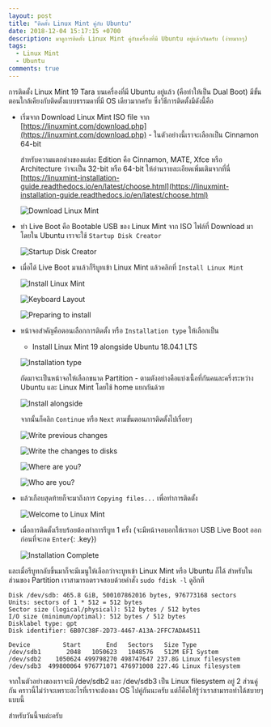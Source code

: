 ```yaml
---
layout: post
title: "ติดตั้ง Linux Mint คู่กับ Ubuntu"
date: 2018-12-04 15:17:15 +0700
description: มาดูการติดตั้ง Linux Mint คู่กับเครื่องที่มี Ubuntu อยู่แล้วกันครับ (ง่ายมากๆ)
tags:
  - Linux Mint
  - Ubuntu
comments: true
---
```

การติดตั้ง Linux Mint 19 Tara บนเครื่องที่มี Ubuntu อยู่แล้ว (คือทำให้เป็น Dual Boot) มีขั้นตอนใกล้เคียงกับติดตั้งแบบธรรมดาที่มี OS เดียวมากครับ ซึ่งวิธีการติดตั้งมีดังนี้คือ

- เริ่มจาก Download Linux Mint ISO file จาก [https://linuxmint.com/download.php](https://linuxmint.com/download.php) - ในตัวอย่างนี้เราจะเลือกเป็น Cinnamon 64-bit

   สำหรับความแตกต่างของแต่ละ Edition คือ Cinnamon, MATE, Xfce หรือ Architecture ว่าจะเป็น 32-bit หรือ 64-bit ให้อ่านรายละเอียดเพิ่มเติมจากที่นี่ [https://linuxmint-installation-guide.readthedocs.io/en/latest/choose.html](https://linuxmint-installation-guide.readthedocs.io/en/latest/choose.html)

   ![Download Linux Mint](https://res.cloudinary.com/sdees-reallife/image/upload/c_scale,w_600/v1543912927/Screenshot_from_2018-12-04_15-41-34.png)

- ทำ Live Boot คือ Bootable USB ของ Linux Mint จาก ISO ไฟล์ที่ Download มา โดยใน Ubuntu เราจะใช้ `Startup Disk Creator`

   ![Startup Disk Creator](https://res.cloudinary.com/sdees-reallife/image/upload/c_scale,w_600/v1544085569/Screenshot_from_2018-12-06_15-38-55.png)

- เมื่อได้ Live Boot มาแล้วก็รีบูทเข้า Linux Mint แล้วคลิกที่ `Install Linux Mint`

   ![Install Linux Mint](https://res.cloudinary.com/sdees-reallife/image/upload/c_scale,w_600/v1543895762/Screenshot_from_2018-12-04_10-53-35.png)

   ![Keyboard Layout](https://res.cloudinary.com/sdees-reallife/image/upload/c_scale,w_600/v1543895811/Screenshot_from_2018-12-04_10-56-35.png)

   ![Preparing to install](https://res.cloudinary.com/sdees-reallife/image/upload/c_scale,w_400/v1543895902/Screenshot_from_2018-12-04_10-58-01.png)

- หน้าจอสำคัญคือตอนเลือกการติดตั้ง หรือ `Installation type` ให้เลือกเป็น
   * Install Linux Mint 19 alongside Ubuntu 18.04.1 LTS

   ![Installation type](https://res.cloudinary.com/sdees-reallife/image/upload/c_scale,w_400/v1543895988/Screenshot_from_2018-12-04_10-59-30.png)

   ถัดมาจะเป็นหน้าจอให้เลือกขนาด Partition - ตามตังอย่างคือแบ่งเนื้อที่กันคนละครึ่งระหว่าง Ubuntu และ Linux Mint โดยใช้ home แยกกันด้วย

   ![Install alongside](https://res.cloudinary.com/sdees-reallife/image/upload/c_scale,w_400/v1543896036/Screenshot_from_2018-12-04_11-00-10.png)

   จากนั้นก็คลิก `Continue` หรือ `Next` ตามขั้นตอนการติดตั้งไปเรื่อยๆ

   ![Write previous changes](https://res.cloudinary.com/sdees-reallife/image/upload/c_scale,w_400/v1543896094/Screenshot_from_2018-12-04_11-01-17.png)

   ![Write the changes to disks](https://res.cloudinary.com/sdees-reallife/image/upload/c_scale,w_400/v1543896450/Screenshot_from_2018-12-04_11-07-17.png)

   ![Where are you?](https://res.cloudinary.com/sdees-reallife/image/upload/c_scale,w_400/v1543896518/Screenshot_from_2018-12-04_11-08-28.png)

   ![Who are you?](https://res.cloudinary.com/sdees-reallife/image/upload/c_scale,w_400/v1543896588/Screenshot_from_2018-12-04_11-09-05.png)

- แล้วเกือบสุดท้ายก็จะมาถึงการ `Copying files...` เพื่อทำการติดตั้ง

   ![Welcome to Linux Mint](https://res.cloudinary.com/sdees-reallife/image/upload/c_scale,w_400/v1543896642/Screenshot_from_2018-12-04_11-10-32.png)

- เมื่อการติดตั้งเรียบร้อยต้องทำการรีบูท 1 ครั้ง (จะมีหน้าจอบอกให้เราเอา USB Live Boot ออกก่อนที่จะกด `Enter`{: .key})

   ![Installation Complete](https://res.cloudinary.com/sdees-reallife/image/upload/c_scale,w_400/v1543897572/Screenshot_from_2018-12-04_11-25-31.png)

และเมื่อรีบูทกลับขึ้นมาก็จะมีเมนูให้เลือกว่าจะบูทเข้า Linux Mint หรือ Ubuntu ก็ได้ สำหรับในส่วนของ Partition เราสามารถตรวจสอบด้วยคำสั่ง `sudo fdisk -l` ดูอีกที

```
Disk /dev/sdb: 465.8 GiB, 500107862016 bytes, 976773168 sectors
Units: sectors of 1 * 512 = 512 bytes
Sector size (logical/physical): 512 bytes / 512 bytes
I/O size (minimum/optimal): 512 bytes / 512 bytes
Disklabel type: gpt
Disk identifier: 6B07C38F-2D73-4467-A13A-2FFC7ADA4511

Device         Start       End   Sectors   Size Type
/dev/sdb1       2048   1050623   1048576   512M EFI System
/dev/sdb2    1050624 499798270 498747647 237.8G Linux filesystem
/dev/sdb3  499800064 976771071 476971008 227.4G Linux filesystem
```

จากในตัวอย่างของเราจะมี /dev/sdb2 และ /dev/sdb3 เป็น Linux filesystem อยู่ 2 ส่วนคู่กัน คราวนี้ไม่ว่าจะเพราะอะไรที่เราจะต้องลง OS ไปคู่กันนะครับ แต่ก็คือให้รู้ว่าเราสามารถทำได้สบายๆ แบบนี้

สำหรับวันนี้จบล่ะครับ
